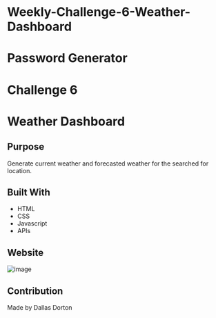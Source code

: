 # Weekly-Challenge-6-Weather-Dashboard

# Password Generator 
# Challenge 6
# Weather Dashboard

## Purpose
Generate current weather and forecasted weather for the searched for location.

## Built With
* HTML
* CSS
* Javascript
* APIs

## Website

![image](https://user-images.githubusercontent.com/34926883/147802544-cd56c5a2-712d-4aec-b6d6-cd6fffe3d990.png)

## Contribution
Made by Dallas Dorton
